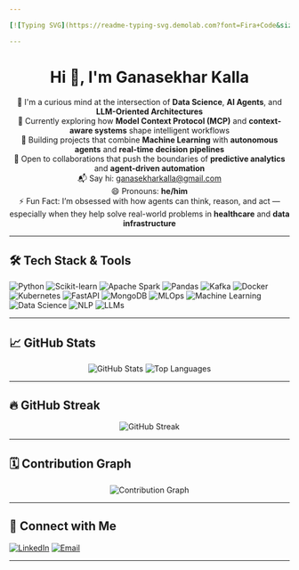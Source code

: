 ```yaml
---

[![Typing SVG](https://readme-typing-svg.demolab.com?font=Fira+Code&size=25&pause=1000&center=true&width=900&height=60&lines=Hi+there!+%F0%9F%91%8B+Welcome+to+my+space+on+the+web.;I%E2%80%99m+passionate+about+solving+problems+with+AI+%26+data+science+%F0%9F%A7%A0;From+raw+data+to+real+impact+%E2%80%94+that%E2%80%99s+what+I+strive+for+%F0%9F%93%8A%E2%9A%A1;I+believe+in+code+that+thinks%2C+learns%2C+and+makes+a+difference+%F0%9F%92%A1;Every+line+of+code+I+write+is+driven+by+purpose+and+curiosity+%F0%9F%94%81;Exploring+where+logic+meets+creativity+to+solve+real-world+challenges+%F0%9F%9B%A0%EF%B8%8F;Take+a+look+at+my+projects+%E2%80%94+they+speak+louder+than+words+%F0%9F%9A%80;Always+open+to+new+ideas%2C+conversations%2C+and+collaborations+%F0%9F%A4%9D;Let%E2%80%99s+connect%2C+create%2C+and+grow+%E2%80%94+one+innovation+at+a+time+%F0%9F%8C%B1)](https://git.io/typing-svg)

---
```


<h1 align="center">Hi 👋, I'm Ganasekhar Kalla</h1>

<p align="center">
  🚀 I'm a curious mind at the intersection of <strong>Data Science</strong>, <strong>AI Agents</strong>, and <strong>LLM-Oriented Architectures</strong><br>
  🧠 Currently exploring how <strong>Model Context Protocol (MCP)</strong> and <strong>context-aware systems</strong> shape intelligent workflows<br>
  🤖 Building projects that combine <strong>Machine Learning</strong> with <strong>autonomous agents</strong> and <strong>real-time decision pipelines</strong><br>
  🤝 Open to collaborations that push the boundaries of <strong>predictive analytics</strong> and <strong>agent-driven automation</strong><br>
  📬 Say hi: <a href="mailto:ganasekharkalla@gmail.com">ganasekharkalla@gmail.com</a><br>
  😄 Pronouns: <strong>he/him</strong><br>
  ⚡ Fun Fact: I’m obsessed with how agents can think, reason, and act — especially when they help solve real-world problems in <strong>healthcare</strong> and <strong>data infrastructure</strong>
</p>

---

## 🛠️ Tech Stack & Tools

![Python](https://img.shields.io/badge/-Python-3776AB?style=flat&logo=python&logoColor=white)
![Scikit-learn](https://img.shields.io/badge/-Scikit--Learn-F7931E?style=flat&logo=scikit-learn&logoColor=black)
![Apache Spark](https://img.shields.io/badge/-Apache%20Spark-E25A1C?style=flat&logo=apachespark&logoColor=white)
![Pandas](https://img.shields.io/badge/-Pandas-150458?style=flat&logo=pandas)
![Kafka](https://img.shields.io/badge/-Apache%20Kafka-231F20?style=flat&logo=apachekafka)
![Docker](https://img.shields.io/badge/-Docker-2496ED?style=flat&logo=docker&logoColor=white)
![Kubernetes](https://img.shields.io/badge/-Kubernetes-326CE5?style=flat&logo=kubernetes&logoColor=white)
![FastAPI](https://img.shields.io/badge/-FastAPI-009688?style=flat&logo=fastapi&logoColor=white)
![MongoDB](https://img.shields.io/badge/-MongoDB-47A248?style=flat&logo=mongodb&logoColor=white)
![MLOps](https://img.shields.io/badge/-MLOps-0A0A0A?style=flat&logo=mlflow&logoColor=white)
![Machine Learning](https://img.shields.io/badge/-Machine%20Learning-FF6F00?style=flat&logo=google)
![Data Science](https://img.shields.io/badge/-Data%20Science-4B8BBE?style=flat&logo=datascience&logoColor=white)
![NLP](https://img.shields.io/badge/-NLP-8E44AD?style=flat)
![LLMs](https://img.shields.io/badge/-Large%20Language%20Models-0E76A8?style=flat)

---

## 📈 GitHub Stats

<p align="center">
  <img src="https://github-readme-stats.vercel.app/api?username=Ganasekhar-gif&show_icons=true&theme=radical" alt="GitHub Stats" />
  <img src="https://github-readme-stats.vercel.app/api/top-langs/?username=Ganasekhar-gif&layout=compact&theme=radical" alt="Top Languages" />
</p>

---

## 🔥 GitHub Streak

<p align="center">
  <img src="https://github-readme-streak-stats.herokuapp.com/?user=Ganasekhar-gif&theme=radical" alt="GitHub Streak" />
</p>

---

## 🗓️ Contribution Graph

<p align="center">
  <img src="https://github-readme-activity-graph.vercel.app/graph?username=Ganasekhar-gif&theme=dracula" alt="Contribution Graph" />
</p>

---

## 🔗 Connect with Me

[![LinkedIn](https://img.shields.io/badge/-LinkedIn-blue?style=flat&logo=linkedin)](https://www.linkedin.com/in/your-profile)
[![Email](https://img.shields.io/badge/-Email-D14836?style=flat&logo=gmail&logoColor=white)](mailto:ganasekharkalla@gmail.com)

---


